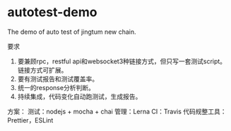 # autotest-demo
The demo of auto test of jingtum new chain.

要求
1. 要兼顾rpc，restful api和websocket3种链接方式，但只写一套测试script。链接方式可扩展。
2. 要有测试报告和测试覆盖率。
3. 统一的response分析判断。
4. 持续集成，代码变化自动跑测试，生成报告。

方案：
测试：nodejs + mocha + chai
管理：Lerna
CI：Travis
代码规整工具：Prettier，ESLint


